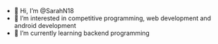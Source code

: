 - 👋 Hi, I’m @SarahN18
- 👀 I’m interested in competitive programming, web development and android development
- 🌱 I’m currently learning backend programming

<!---
SarahN18/SarahN18 is a ✨ special ✨ repository because its `README.md` (this file) appears on your GitHub profile.
You can click the Preview link to take a look at your changes.
--->
